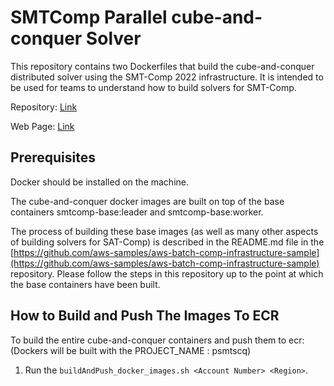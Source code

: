 # SMTComp Parallel cube-and-conquer Solver

This repository contains two Dockerfiles that build the cube-and-conquer distributed solver using the SMT-Comp 2022 infrastructure.  It is intended to be used for teams to understand how to build solvers for SMT-Comp.

Repository: [Link](https://github.com/usi-verification-and-security/SMTS/tree/cube-and-conquer)

Web Page: [Link](http://verify.inf.usi.ch/opensmt2)

## Prerequisites

Docker should be installed on the machine.

The cube-and-conquer docker images are built on top of the base containers smtcomp-base:leader and smtcomp-base:worker.

The process of building these base images (as well as many other aspects of building solvers for SAT-Comp) is described in the README.md file in the [https://github.com/aws-samples/aws-batch-comp-infrastructure-sample](https://github.com/aws-samples/aws-batch-comp-infrastructure-sample) repository.
Please follow the steps in this repository up to the point at which the base containers have been built.

## How to Build and Push The Images To ECR

To build the entire cube-and-conquer containers and push them to ecr:
(Dockers will be built with the PROJECT_NAME : psmtscq)
1. Run the `buildAndPush_docker_images.sh <Account Number> <Region>`.

